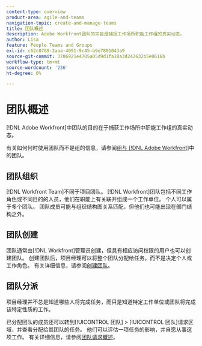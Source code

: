 ```yaml
---
content-type: overview
product-area: agile-and-teams
navigation-topic: create-and-manage-teams
title: 团队概述
description: Adobe Workfront团队的宗旨是捕捉工作场所职能工作组的真实动态。
author: Lisa
feature: People Teams and Groups
exl-id: c62c0789-2aaa-4091-9c45-b9e7801043a9
source-git-commit: 3706921e4705a05d9d1fa18a3d242632b5e0616b
workflow-type: tm+mt
source-wordcount: '236'
ht-degree: 0%

---
```


# 团队概述

<!-- Audited: 01/2024 -->

[!DNL Adobe Workfront]中团队的目的在于捕获工作场所中职能工作组的真实动态。

有关如何何时使用团队而不是组的信息，请参阅[组与 [!DNL Adobe Workfront]](../../people-teams-and-groups/work-with-groups-and-teams/understanding-differences-and-similarities-between-groups-and-teams.md)中的团队。

## 团队组织

[!DNL Workfront Team]不同于项目团队。 [!DNL Workfront]团队包括不同工作角色或不同目的的人员，他们在职能上有关联并组成一个工作单位。 个人可以属于多个团队。 团队成员可能与组织结构图关系匹配，但他们也可能出现在部门结构之外。

## 团队创建

团队通常由[!DNL Workfront]管理员创建，但具有相应访问权限的用户也可以创建团队。 创建团队后，项目经理可以将整个团队分配给任务，而不是决定个人或工作角色。 有关详细信息，请参阅[创建团队](/help/quicksilver/people-teams-and-groups/create-and-manage-teams/create-a-team.md)。

## 团队分派

项目经理并不总是知道哪些人将完成任务，而只是知道特定工作单位或团队将完成该特定性质的工作。

已分配团队的成员还可以转到[!UICONTROL 团队] > [!UICONTROL 团队]请求区域，并查看分配给其团队的任务。 他们可以评估一项任务的影响，并自愿从事这项工作。 有关详细信息，请参阅[团队请求概述](/help/quicksilver/people-teams-and-groups/work-with-team-requests/team-requests-overview.md)。

